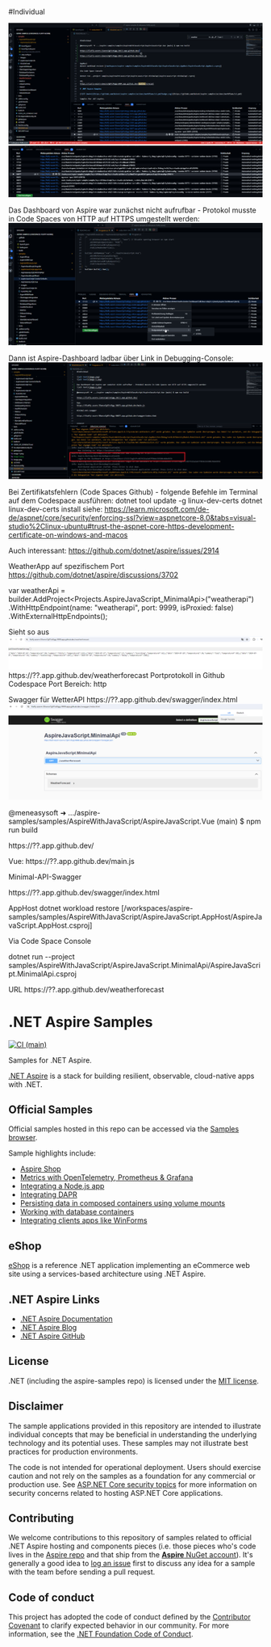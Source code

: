 #Individual

![alt text](image.png)
![alt text](image-1.png)

Das Dashboard von Aspire war zunächst nicht aufrufbar - Protokol musste in Code Spaces von HTTP auf HTTPS umgestellt werden:
![alt text](image-2.png)

Dann ist Aspire-Dashboard ladbar über Link in Debugging-Console:
![alt text](image-3.png)

Bei Zertifikatsfehlern (Code Spaces Github) - folgende Befehle im Terminal auf dem Codespace ausführen:
dotnet tool update -g linux-dev-certs
dotnet linux-dev-certs install
siehe: https://learn.microsoft.com/de-de/aspnet/core/security/enforcing-ssl?view=aspnetcore-8.0&tabs=visual-studio%2Clinux-ubuntu#trust-the-aspnet-core-https-development-certificate-on-windows-and-macos

Auch interessant: https://github.com/dotnet/aspire/issues/2914


WeatherApp auf spezifischem Port
https://github.com/dotnet/aspire/discussions/3702

var weatherApi = builder.AddProject<Projects.AspireJavaScript_MinimalApi>("weatherapi")
    .WithHttpEndpoint(name: "weatherapi", port: 9999, isProxied: false)
    .WithExternalHttpEndpoints();

Sieht so aus
![alt text](image-4.png)
https://??.app.github.dev/weatherforecast
Portprotokoll in Github Codespace Port Bereich: http

Swagger für WetterAPI
https://??.app.github.dev/swagger/index.html
![alt text](image-5.png)

@meneasysoft ➜ .../aspire-samples/samples/AspireWithJavaScript/AspireJavaScript.Vue (main) $ npm run build

https://??.app.github.dev/

Vue:
https://??.app.github.dev/main.js

Minimal-API-Swagger

https://??.app.github.dev/swagger/index.html


AppHost
dotnet workload restore [/workspaces/aspire-samples/samples/AspireWithJavaScript/AspireJavaScript.AppHost/AspireJavaScript.AppHost.csproj]

Via Code Space Console

dotnet run --project samples/AspireWithJavaScript/AspireJavaScript.MinimalApi/AspireJavaScript.MinimalApi.csproj 

URL
https://??.app.github.dev/weatherforecast

# .NET Aspire Samples

[![CI (main)](https://github.com/dotnet/aspire-samples/actions/workflows/ci.yml/badge.svg)](https://github.com/dotnet/aspire-samples/actions/workflows/ci.yml)

Samples for .NET Aspire.

[.NET Aspire](https://aka.ms/aspireannouncement) is a stack for building resilient, observable, cloud-native apps with .NET.

## Official Samples

Official samples hosted in this repo can be accessed via the [Samples browser](https://learn.microsoft.com/samples/browse/?expanded=dotnet&products=dotnet-aspire).

Sample highlights include:

- [Aspire Shop](./samples/AspireShop/)
- [Metrics with OpenTelemetry, Prometheus & Grafana](./samples/Metrics)
- [Integrating a Node.js app](./samples/AspireWithNode)
- [Integrating DAPR](./samples/AspireWithDapr)
- [Persisting data in composed containers using volume mounts](./samples/VolumeMount)
- [Working with database containers](./samples/DatabaseContainers)
- [Integrating clients apps like WinForms](./samples/ClientAppsIntegration)

## eShop

[eShop](https://github.com/dotnet/eshop) is a reference .NET application implementing an eCommerce web site using a services-based architecture using .NET Aspire.

## .NET Aspire Links

- [.NET Aspire Documentation](https://learn.microsoft.com/dotnet/aspire)
- [.NET Aspire Blog](https://aka.ms/aspireannouncement)
- [.NET Aspire GitHub](https://github.com/dotnet/aspire)

## License

.NET (including the aspire-samples repo) is licensed under the [MIT license](./LICENSE).

## Disclaimer

The sample applications provided in this repository are intended to illustrate individual concepts that may be beneficial in understanding the underlying technology and its potential uses. These samples may not illustrate best practices for production environments.

The code is not intended for operational deployment. Users should exercise caution and not rely on the samples as a foundation for any commercial or production use. See [ASP.NET Core security topics](https://learn.microsoft.com/aspnet/core/security/) for more information on security concerns related to hosting ASP.NET Core applications.

## Contributing

We welcome contributions to this repository of samples related to official .NET Aspire hosting and components pieces (i.e. those pieces who's code lives in the [Aspire repo](https://github.com/dotnet/aspire) and that ship from the [**Aspire** NuGet account](https://www.nuget.org/profiles/aspire)). It's generally a good idea to [log an issue](https://github.com/dotnet/aspire-samples/issues/new/choose) first to discuss any idea for a sample with the team before sending a pull request.

## Code of conduct

This project has adopted the code of conduct defined by the [Contributor Covenant](https://contributor-covenant.org) to clarify expected behavior in our community. For more information, see the [.NET Foundation Code of Conduct](https://www.dotnetfoundation.org/code-of-conduct).
